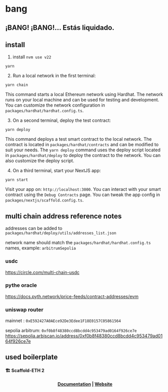 # bang
## ¡BANG! ¡BANG!… Estás liquidado.

## install
1. install
`nvm use v22`

`yarn`


2. Run a local network in the first terminal:

```
yarn chain
```

This command starts a local Ethereum network using Hardhat. The network runs on your local machine and can be used for testing and development. You can customize the network configuration in `packages/hardhat/hardhat.config.ts`.

3. On a second terminal, deploy the test contract:

```
yarn deploy
```

This command deploys a test smart contract to the local network. The contract is located in `packages/hardhat/contracts` and can be modified to suit your needs. The `yarn deploy` command uses the deploy script located in `packages/hardhat/deploy` to deploy the contract to the network. You can also customize the deploy script.

4. On a third terminal, start your NextJS app:

```
yarn start
```

Visit your app on: `http://localhost:3000`. You can interact with your smart contract using the `Debug Contracts` page. You can tweak the app config in `packages/nextjs/scaffold.config.ts`.

## multi chain address reference notes

addresses can be added to `packages/hardhat/deploy/utils/addresses_list.json`

network name should match the `packages/hardhat/hardhat.config.ts` names, example: `arbitrumSepolia`

### usdc
https://circle.com/multi-chain-usdc

### pythe oracle
https://docs.pyth.network/price-feeds/contract-addresses/evm

### uniswap router
mainnet : `0xE592427A0AEce92De3Edee1F18E0157C05861564`

sepolia arbitrum: `0xf0b8f48380ccd8bcdd4c953479ad0164f926ce7e`
https://sepolia.arbiscan.io/address/0xf0b8f48380ccd8bcdd4c953479ad0164f926ce7e

## used boilerplate

#### 🏗 Scaffold-ETH 2

<h4 align="center">
  <a href="https://docs.scaffoldeth.io">Documentation</a> |
  <a href="https://scaffoldeth.io">Website</a>
</h4>


